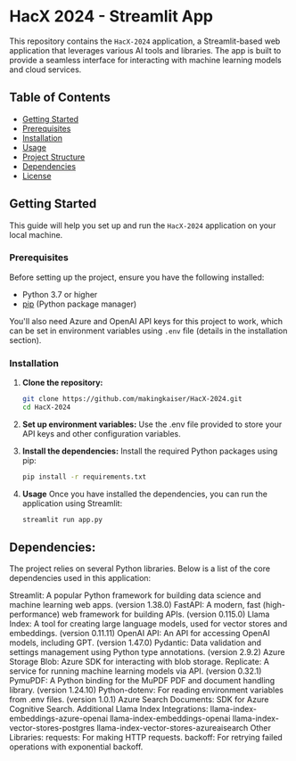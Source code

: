 # HacX 2024 - Streamlit App

This repository contains the `HacX-2024` application, a Streamlit-based web application that leverages various AI tools and libraries. The app is built to provide a seamless interface for interacting with machine learning models and cloud services.

## Table of Contents

- [Getting Started](#getting-started)
- [Prerequisites](#prerequisites)
- [Installation](#installation)
- [Usage](#usage)
- [Project Structure](#project-structure)
- [Dependencies](#dependencies)
- [License](#license)

## Getting Started

This guide will help you set up and run the `HacX-2024` application on your local machine.

### Prerequisites

Before setting up the project, ensure you have the following installed:

- Python 3.7 or higher
- [pip](https://pip.pypa.io/en/stable/) (Python package manager)

You'll also need Azure and OpenAI API keys for this project to work, which can be set in environment variables using `.env` file (details in the installation section).

### Installation

1. **Clone the repository:**
   ```bash
   git clone https://github.com/makingkaiser/HacX-2024.git
   cd HacX-2024

2. **Set up environment variables:**
    Use the .env file provided to store your API keys and other configuration variables.
   
3. **Install the dependencies:** Install the required Python packages using pip:
   ```bash
   pip install -r requirements.txt

4. **Usage**
   Once you have installed the dependencies, you can run the application using Streamlit:
   ```bash
   streamlit run app.py

## Dependencies:
The project relies on several Python libraries. Below is a list of the core dependencies used in this application:

Streamlit: A popular Python framework for building data science and machine learning web apps. (version 1.38.0)
FastAPI: A modern, fast (high-performance) web framework for building APIs. (version 0.115.0)
Llama Index: A tool for creating large language models, used for vector stores and embeddings. (version 0.11.11)
OpenAI API: An API for accessing OpenAI models, including GPT. (version 1.47.0)
Pydantic: Data validation and settings management using Python type annotations. (version 2.9.2)
Azure Storage Blob: Azure SDK for interacting with blob storage.
Replicate: A service for running machine learning models via API. (version 0.32.1)
PymuPDF: A Python binding for the MuPDF PDF and document handling library. (version 1.24.10)
Python-dotenv: For reading environment variables from .env files. (version 1.0.1)
Azure Search Documents: SDK for Azure Cognitive Search.
Additional Llama Index Integrations:
   llama-index-embeddings-azure-openai
   llama-index-embeddings-openai
   llama-index-vector-stores-postgres
   llama-index-vector-stores-azureaisearch
Other Libraries:
   requests: For making HTTP requests.
   backoff: For retrying failed operations with exponential backoff.
   
